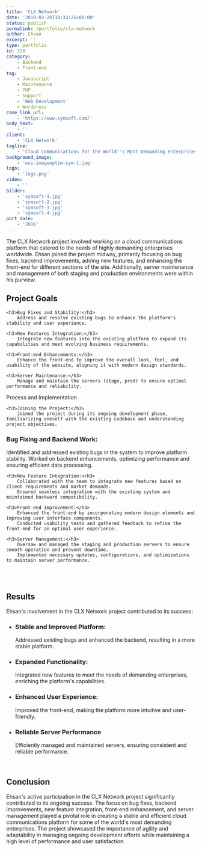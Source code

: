 ```yaml
---
title: 'CLX Network'
date: '2019-03-28T10:33:25+00:00'
status: publish
permalink: /portfolio/clx-network
author: Ehsan
excerpt: ''
type: portfolio
id: 228
category:
    - Backend
    - Front-end
tag:
    - Javascript
    - Maintenance
    - PHP
    - Support
    - 'Web Development'
    - Wordpress
case_link_url:
    - 'https://www.symsoft.com/'
body_text:
    - ''
client:
    - 'CLX Network'
tagline:
    - 'Cloud Communications for the World''s Most Demanding Enterprises. '
background_image:
    - 'wsi-imageoptim-sym-1.jpg'
logo:
    - 'logo.png'
video:
    - ''
bilder:
    - 'symsoft-1.jpg'
    - 'symsoft-2.jpg'
    - 'symsoft-3.jpg'
    - 'symsoft-4.jpg'
port_date:
    - '2016'
---
```


The CLX Network project involved working on a cloud communications platform that catered to the needs of highly demanding enterprises worldwide. Ehsan joined the project midway, primarily focusing on bug fixes, backend improvements, adding new features, and enhancing the front-end for different sections of the site. Additionally, server maintenance and management of both staging and production environments were within his purview.
<h2>Project Goals</h2>


    <h3>Bug Fixes and Stability:</h3>
        Address and resolve existing bugs to enhance the platform's stability and user experience.

    <h3>New Features Integration:</h3>
        Integrate new features into the existing platform to expand its capabilities and meet evolving business requirements.

    <h3>Front-end Enhancements:</h3>
        Enhance the front-end to improve the overall look, feel, and usability of the website, aligning it with modern design standards.

    <h3>Server Maintenance:</h3>
        Manage and maintain the servers (stage, prod) to ensure optimal performance and reliability.

Process and Implementation

    <h3>Joining the Project:</h3>
        Joined the project during its ongoing development phase, familiarizing oneself with the existing codebase and understanding project objectives.

   <h3> Bug Fixing and Backend Work:</h3>
        Identified and addressed existing bugs in the system to improve platform stability.
        Worked on backend enhancements, optimizing performance and ensuring efficient data processing.

    <h3>New Feature Integration:</h3>
        Collaborated with the team to integrate new features based on client requirements and market demands.
        Ensured seamless integration with the existing system and maintained backward compatibility.

    <h3>Front-end Improvement:</h3>
        Enhanced the front-end by incorporating modern design elements and improving user interface components.
        Conducted usability tests and gathered feedback to refine the front-end for an optimal user experience.

    <h3>Server Management:</h3>
        Oversaw and managed the staging and production servers to ensure smooth operation and prevent downtime.
        Implemented necessary updates, configurations, and optimizations to maintain server performance.

<br/>
<br/>
<h2>Results</h2>

Ehsan's involvement in the CLX Network project contributed to its success:

<ul>
    <li>
        <h3>Stable and Improved Platform:</h3>
        <p>Addressed existing bugs and enhanced the backend, resulting in a more stable platform.</p>
    </li>
    <li>
        <h3>   Expanded Functionality:</h3>
        <p>Integrated new features to meet the needs of demanding enterprises, enriching the platform's capabilities.</p>
    </li>
    <li>
        <h3>Enhanced User Experience:</h3>
        <p>Improved the front-end, making the platform more intuitive and user-friendly.</p>
    </li>
        <li>
        <h3> Reliable Server Performance</h3>
        <p>Efficiently managed and maintained servers, ensuring consistent and reliable performance.</p>
    </li>

</ul>

<br />

<h2>Conclusion</h2>

<p>Ehsan's active participation in the CLX Network project significantly contributed to its ongoing success. The focus on bug fixes, backend improvements, new feature integration, front-end enhancement, and server management played a pivotal role in creating a stable and efficient cloud communications platform for some of the world's most demanding enterprises. The project showcased the importance of agility and adaptability in managing ongoing development efforts while maintaining a high level of performance and user satisfaction.
</p>